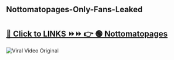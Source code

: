 
 ## Nottomatopages-Only-Fans-Leaked

# <h2><a href="https://clipsfans.com/Nottomatopages&ref=git">🔗 Click to LINKS ⏩⏩ 👉 🟢 Nottomatopages </a></h2>

<a href="https://clipsfans.com/Nottomatopages&ref=git" rel="nofollow" data-target="animated-image.originalLink"><img src="https://i.ibb.co.com/xMMVF88/686577567.gif" alt="Viral Video Original" style="max-width: 100%; display: inline-block;" data-target="animated-image.originalImage"></a>
